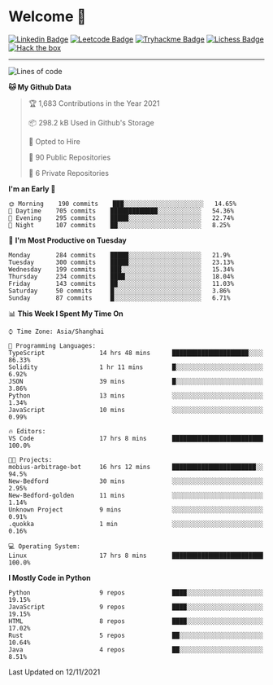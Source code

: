 # Welcome 👋

[![Linkedin Badge](https://img.shields.io/badge/-PedroTorres-blue?style=flat-square&logo=Linkedin&logoColor=white&link=https://www.linkedin.com/in/PedroTorres/)](https://www.linkedin.com/in/pedro-torres-cruz/)
[![Leetcode Badge](https://img.shields.io/badge/profile-leetcode-green)](https://leetcode.com/corfucinas/)
[![Tryhackme Badge](https://img.shields.io/badge/profile-tryhackme-blue)](https://tryhackme.com/p/Corfucinas/)
[![Lichess Badge](https://img.shields.io/badge/challenge_me-lichess-yellow)](https://lichess.org/@/Corfucinas)
[![Hack the box](https://img.shields.io/badge/hack_the_box-profile-red)](https://www.hackthebox.eu/profile/375826)

---

<!--START_SECTION:waka-->
![Lines of code](https://img.shields.io/badge/From%20Hello%20World%20I%27ve%20Written-1.6%20million%20lines%20of%20code-blue)

**🐱 My Github Data** 

> 🏆 1,683 Contributions in the Year 2021
 > 
> 📦 298.2 kB Used in Github's Storage 
 > 
> 💼 Opted to Hire
 > 
> 📜 90 Public Repositories 
 > 
> 🔑 6 Private Repositories  
 > 
**I'm an Early 🐤** 

```text
🌞 Morning    190 commits    ███░░░░░░░░░░░░░░░░░░░░░░   14.65% 
🌆 Daytime    705 commits    █████████████░░░░░░░░░░░░   54.36% 
🌃 Evening    295 commits    █████░░░░░░░░░░░░░░░░░░░░   22.74% 
🌙 Night      107 commits    ██░░░░░░░░░░░░░░░░░░░░░░░   8.25%

```
📅 **I'm Most Productive on Tuesday** 

```text
Monday       284 commits    █████░░░░░░░░░░░░░░░░░░░░   21.9% 
Tuesday      300 commits    █████░░░░░░░░░░░░░░░░░░░░   23.13% 
Wednesday    199 commits    ███░░░░░░░░░░░░░░░░░░░░░░   15.34% 
Thursday     234 commits    ████░░░░░░░░░░░░░░░░░░░░░   18.04% 
Friday       143 commits    ██░░░░░░░░░░░░░░░░░░░░░░░   11.03% 
Saturday     50 commits     █░░░░░░░░░░░░░░░░░░░░░░░░   3.86% 
Sunday       87 commits     █░░░░░░░░░░░░░░░░░░░░░░░░   6.71%

```


📊 **This Week I Spent My Time On** 

```text
⌚︎ Time Zone: Asia/Shanghai

💬 Programming Languages: 
TypeScript               14 hrs 48 mins      █████████████████████░░░░   86.33% 
Solidity                 1 hr 11 mins        █░░░░░░░░░░░░░░░░░░░░░░░░   6.92% 
JSON                     39 mins             █░░░░░░░░░░░░░░░░░░░░░░░░   3.86% 
Python                   13 mins             ░░░░░░░░░░░░░░░░░░░░░░░░░   1.34% 
JavaScript               10 mins             ░░░░░░░░░░░░░░░░░░░░░░░░░   0.99%

🔥 Editors: 
VS Code                  17 hrs 8 mins       █████████████████████████   100.0%

🐱‍💻 Projects: 
mobius-arbitrage-bot     16 hrs 12 mins      ███████████████████████░░   94.5% 
New-Bedford              30 mins             ░░░░░░░░░░░░░░░░░░░░░░░░░   2.95% 
New-Bedford-golden       11 mins             ░░░░░░░░░░░░░░░░░░░░░░░░░   1.14% 
Unknown Project          9 mins              ░░░░░░░░░░░░░░░░░░░░░░░░░   0.91% 
.quokka                  1 min               ░░░░░░░░░░░░░░░░░░░░░░░░░   0.16%

💻 Operating System: 
Linux                    17 hrs 8 mins       █████████████████████████   100.0%

```

**I Mostly Code in Python** 

```text
Python                   9 repos             ████░░░░░░░░░░░░░░░░░░░░░   19.15% 
JavaScript               9 repos             ████░░░░░░░░░░░░░░░░░░░░░   19.15% 
HTML                     8 repos             ████░░░░░░░░░░░░░░░░░░░░░   17.02% 
Rust                     5 repos             ██░░░░░░░░░░░░░░░░░░░░░░░   10.64% 
Java                     4 repos             ██░░░░░░░░░░░░░░░░░░░░░░░   8.51%

```



 Last Updated on 12/11/2021
<!--END_SECTION:waka-->
